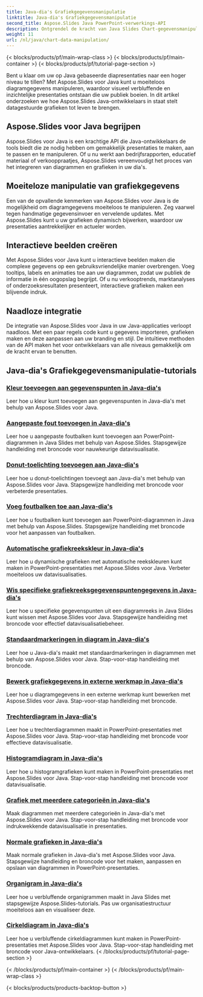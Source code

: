 ```yaml
---
title: Java-dia's Grafiekgegevensmanipulatie
linktitle: Java-dia's Grafiekgegevensmanipulatie
second_title: Aspose.Slides Java PowerPoint-verwerkings-API
description: Ontgrendel de kracht van Java Slides Chart-gegevensmanipulatie met Aspose.Slides voor Java. Creëer moeiteloos verbluffende beelden en inzichten.
weight: 11
url: /nl/java/chart-data-manipulation/
---
```


{< blocks/products/pf/main-wrap-class >}
{< blocks/products/pf/main-container >}
{< blocks/products/pf/tutorial-page-section >}

Bent u klaar om uw op Java gebaseerde diapresentaties naar een hoger niveau te tillen? Met Aspose.Slides voor Java kunt u moeiteloos diagramgegevens manipuleren, waardoor visueel verbluffende en inzichtelijke presentaties ontstaan die uw publiek boeien. In dit artikel onderzoeken we hoe Aspose.Slides Java-ontwikkelaars in staat stelt datagestuurde grafieken tot leven te brengen.

## Aspose.Slides voor Java begrijpen

Aspose.Slides voor Java is een krachtige API die Java-ontwikkelaars de tools biedt die ze nodig hebben om gemakkelijk presentaties te maken, aan te passen en te manipuleren. Of u nu werkt aan bedrijfsrapporten, educatief materiaal of verkooppraatjes, Aspose.Slides vereenvoudigt het proces van het integreren van diagrammen en grafieken in uw dia's.

## Moeiteloze manipulatie van grafiekgegevens

Een van de opvallende kenmerken van Aspose.Slides voor Java is de mogelijkheid om diagramgegevens moeiteloos te manipuleren. Zeg vaarwel tegen handmatige gegevensinvoer en vervelende updates. Met Aspose.Slides kunt u uw grafieken dynamisch bijwerken, waardoor uw presentaties aantrekkelijker en actueler worden.

## Interactieve beelden creëren

Met Aspose.Slides voor Java kunt u interactieve beelden maken die complexe gegevens op een gebruiksvriendelijke manier overbrengen. Voeg tooltips, labels en animaties toe aan uw diagrammen, zodat uw publiek de informatie in één oogopslag begrijpt. Of u nu verkooptrends, marktanalyses of onderzoeksresultaten presenteert, interactieve grafieken maken een blijvende indruk.

## Naadloze integratie

De integratie van Aspose.Slides voor Java in uw Java-applicaties verloopt naadloos. Met een paar regels code kunt u gegevens importeren, grafieken maken en deze aanpassen aan uw branding en stijl. De intuïtieve methoden van de API maken het voor ontwikkelaars van alle niveaus gemakkelijk om de kracht ervan te benutten.

## Java-dia's Grafiekgegevensmanipulatie-tutorials
### [Kleur toevoegen aan gegevenspunten in Java-dia's](./add-color-data-points-java-slides/)
Leer hoe u kleur kunt toevoegen aan gegevenspunten in Java-dia's met behulp van Aspose.Slides voor Java.
### [Aangepaste fout toevoegen in Java-dia's](./add-custom-error-java-slides/)
Leer hoe u aangepaste foutbalken kunt toevoegen aan PowerPoint-diagrammen in Java Slides met behulp van Aspose.Slides. Stapsgewijze handleiding met broncode voor nauwkeurige datavisualisatie.
### [Donut-toelichting toevoegen aan Java-dia's](./add-doughnut-callout-java-slides/)
Leer hoe u donut-toelichtingen toevoegt aan Java-dia's met behulp van Aspose.Slides voor Java. Stapsgewijze handleiding met broncode voor verbeterde presentaties.
### [Voeg foutbalken toe aan Java-dia's](./add-error-bars-java-slides/)
Leer hoe u foutbalken kunt toevoegen aan PowerPoint-diagrammen in Java met behulp van Aspose.Slides. Stapsgewijze handleiding met broncode voor het aanpassen van foutbalken.
### [Automatische grafiekreekskleur in Java-dia's](./automatic-chart-series-color-java-slides/)
Leer hoe u dynamische grafieken met automatische reekskleuren kunt maken in PowerPoint-presentaties met Aspose.Slides voor Java. Verbeter moeiteloos uw datavisualisaties.
### [Wis specifieke grafiekreeksgegevenspuntengegevens in Java-dia's](./clear-specific-chart-series-data-points-java-slides/)
Leer hoe u specifieke gegevenspunten uit een diagramreeks in Java Slides kunt wissen met Aspose.Slides voor Java. Stapsgewijze handleiding met broncode voor effectief datavisualisatiebeheer.
### [Standaardmarkeringen in diagram in Java-dia's](./default-markers-in-chart-java-slides/)
Leer hoe u Java-dia's maakt met standaardmarkeringen in diagrammen met behulp van Aspose.Slides voor Java. Stap-voor-stap handleiding met broncode.
### [Bewerk grafiekgegevens in externe werkmap in Java-dia's](./edit-chart-data-external-workbook-java-slides/)
Leer hoe u diagramgegevens in een externe werkmap kunt bewerken met Aspose.Slides voor Java. Stap-voor-stap handleiding met broncode.
### [Trechterdiagram in Java-dia's](./funnel-chart-java-slides/)
Leer hoe u trechterdiagrammen maakt in PowerPoint-presentaties met Aspose.Slides voor Java. Stap-voor-stap handleiding met broncode voor effectieve datavisualisatie.
### [Histogramdiagram in Java-dia's](./histogram-chart-java-slides/)
Leer hoe u histogramgrafieken kunt maken in PowerPoint-presentaties met Aspose.Slides voor Java. Stap-voor-stap handleiding met broncode voor datavisualisatie.
### [Grafiek met meerdere categorieën in Java-dia's](./multi-category-chart-java-slides/)
Maak diagrammen met meerdere categorieën in Java-dia's met Aspose.Slides voor Java. Stap-voor-stap handleiding met broncode voor indrukwekkende datavisualisatie in presentaties.
### [Normale grafieken in Java-dia's](./normal-charts-java-slides/)
Maak normale grafieken in Java-dia's met Aspose.Slides voor Java. Stapsgewijze handleiding en broncode voor het maken, aanpassen en opslaan van diagrammen in PowerPoint-presentaties.
### [Organigram in Java-dia's](./organization-chart-java-slides/)
Leer hoe u verbluffende organigrammen maakt in Java Slides met stapsgewijze Aspose.Slides-tutorials. Pas uw organisatiestructuur moeiteloos aan en visualiseer deze.
### [Cirkeldiagram in Java-dia's](./pie-chart-java-slides/)
Leer hoe u verbluffende cirkeldiagrammen kunt maken in PowerPoint-presentaties met Aspose.Slides voor Java. Stap-voor-stap handleiding met broncode voor Java-ontwikkelaars.
{< /blocks/products/pf/tutorial-page-section >}

{< /blocks/products/pf/main-container >}
{< /blocks/products/pf/main-wrap-class >}

{< blocks/products/products-backtop-button >}
